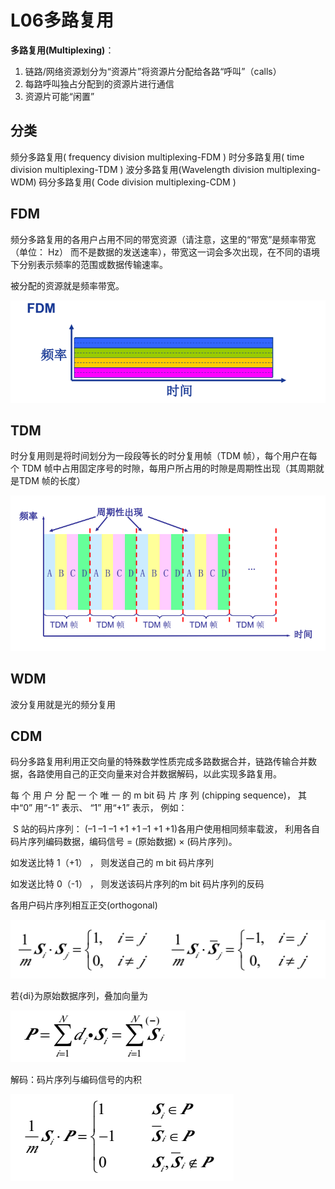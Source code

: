 # L06多路复用

**多路复用(Multiplexing)**：

1. 链路/网络资源划分为“资源片”将资源片分配给各路“呼叫”（calls）
2. 每路呼叫独占分配到的资源片进行通信
3. 资源片可能“闲置” 

## 分类

频分多路复用( frequency division multiplexing-FDM )
时分多路复用( time division multiplexing-TDM )
波分多路复用(Wavelength division multiplexing-WDM)
码分多路复用( Code division multiplexing-CDM )

## FDM

频分多路复用的各用户占用不同的带宽资源（请注意，这里的“带宽”是频率带宽（单位： Hz） 而不是数据的发送速率），带宽这一词会多次出现，在不同的语境下分别表示频率的范围或数据传输速率。



被分配的资源就是频率带宽。

![1535635398906](1535635398906.png)

## TDM

时分复用则是将时间划分为一段段等长的时分复用帧（TDM 帧），每个用户在每个 TDM 帧中占用固定序号的时隙，每用户所占用的时隙是周期性出现（其周期就是TDM 帧的长度）

![1535635413963](1535635413963.png)

## WDM

波分复用就是光的频分复用

## CDM

码分多路复用利用正交向量的特殊数学性质完成多路数据合并，链路传输合并数据，各路使用自己的正交向量来对合并数据解码，以此实现多路复用。

每 个 用 户 分 配 一 个 唯 一 的 m bit 码 片 序 列 (chipping sequence)， 其中“0” 用“-1” 表示、 “1” 用“+1” 表示， 例如：

​	S 站的码片序列： (–1 –1 –1 +1 +1 –1 +1 +1)各用户使用相同频率载波， 利用各自码片序列编码数据，编码信号 = (原始数据) × (码片序列)。

如发送比特 1（+1） ， 则发送自己的 m bit 码片序列

如发送比特 0（-1） ， 则发送该码片序列的m bit 码片序列的反码

各用户码片序列相互正交(orthogonal)

![1535635550360](1535635550360.png)

若{di}为原始数据序列，叠加向量为

![1535635607113](1535635607113.png)

解码：码片序列与编码信号的内积

![1535635655735](1535635655735.png)